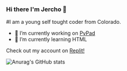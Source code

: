 ### Hi there I'm Jercho 👋

#I am a young self tought coder from Colorado.

- 🔭 I’m currently working on [PyPad](https://github.com/Jericho-Coder/pypad-ide)
- 🌱 I’m currently learning HTML

Check out my account on [Replit!](https://replit.com/@JerichoBondi)

![Anurag's GitHub stats](https://github-readme-stats.vercel.app/api?username=Jericho-Coder&show_icons=true&theme=algolia)
